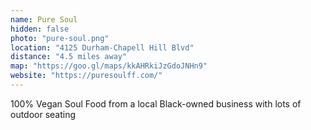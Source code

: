 ```yaml
---
name: Pure Soul
hidden: false
photo: "pure-soul.png"
location: "4125 Durham-Chapell Hill Blvd"
distance: "4.5 miles away"
map: "https://goo.gl/maps/kkAHRkiJzGdoJNHn9"
website: "https://puresoulff.com/"
---
```


100% Vegan Soul Food from a local Black-owned business with lots of outdoor seating
